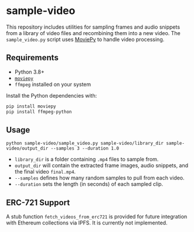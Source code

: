 # sample-video

This repository includes utilities for sampling frames and audio snippets from a library of video files and recombining them into a new video. The `sample_video.py` script uses [MoviePy](https://zulko.github.io/moviepy/) to handle video processing.

## Requirements

- Python 3.8+
- [`moviepy`](https://pypi.org/project/moviepy/)
- `ffmpeg` installed on your system

Install the Python dependencies with:

```bash
pip install moviepy
pip install ffmpeg-python
```

## Usage

```
python sample-video/sample_video.py sample-video/library_dir sample-video/output_dir --samples 3 --duration 1.0
```

- `library_dir` is a folder containing `.mp4` files to sample from.
- `output_dir` will contain the extracted frame images, audio snippets, and the final video `final.mp4`.
- `--samples` defines how many random samples to pull from each video.
- `--duration` sets the length (in seconds) of each sampled clip.

## ERC-721 Support

A stub function `fetch_videos_from_erc721` is provided for future integration with Ethereum collections via IPFS. It is currently not implemented.

